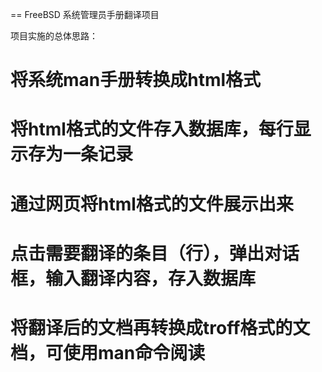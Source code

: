 == FreeBSD 系统管理员手册翻译项目


项目实施的总体思路：
# 将系统man手册转换成html格式
# 将html格式的文件存入数据库，每行显示存为一条记录
# 通过网页将html格式的文件展示出来
# 点击需要翻译的条目（行），弹出对话框，输入翻译内容，存入数据库
# 将翻译后的文档再转换成troff格式的文档，可使用man命令阅读



